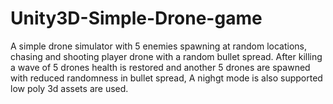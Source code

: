 # Unity3D-Simple-Drone-game
A simple drone simulator with 5 enemies spawning at random locations, chasing and shooting player drone with a random bullet spread. After killing a wave of 5 drones health is restored and another 5 drones are spawned with reduced randomness in bullet spread, A nighgt mode is also supported low poly 3d assets are used. 
